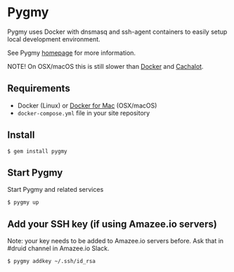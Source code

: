 # Pygmy

Pygmy uses Docker with dnsmasq and ssh-agent containers to easily setup local development environment.

See Pygmy [homepage](https://docs.amazee.io/local_docker_development/pygmy.html) for more information.

NOTE! On OSX/macOS this is still slower than [Docker](docker.md) and [Cachalot](cachalot.md).

## Requirements

- Docker (Linux) or [Docker for Mac](docker_for_mac.md) (OSX/macOS)
- `docker-compose.yml` file in your site repository

## Install 

```
$ gem install pygmy
```

## Start Pygmy

Start Pygmy and related services

```
$ pygmy up
```

## Add your SSH key (if using Amazee.io servers)

Note: your key needs to be added to Amazee.io servers before. Ask that in #druid channel in Amazee.io Slack.

```
$ pygmy addkey ~/.ssh/id_rsa
```
